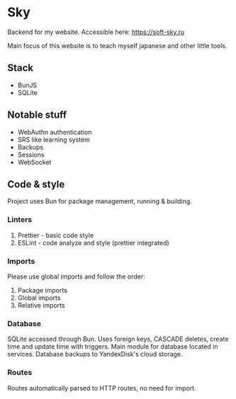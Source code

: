 # Sky
Backend for my website. Accessible here: https://soft-sky.ru

Main focus of this website is to teach myself japanese and other little tools.

## Stack
- BunJS
- SQLite

## Notable stuff
- WebAuthn authentication
- SRS like learning system
- Backups
- Sessions
- WebSocket

## Code & style
Project uses Bun for package management, running & building.

### Linters
1. Prettier - basic code style
2. ESLint - code analyze and style (prettier integrated)

### Imports
Please use global imports and follow the order:
1. Package imports
2. Global imports
3. Relative imports

### Database
SQLite accessed through Bun. Uses foreign keys, CASCADE deletes, create time and update time with triggers. Main module for database located in services. Database backups to YandexDisk's cloud storage.

### Routes
Routes automatically parsed to HTTP routes, no need for import.